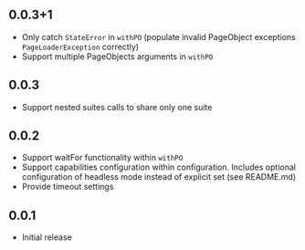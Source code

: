 ## 0.0.3+1

* Only catch `StateError` in `withPO` (populate invalid PageObject exceptions `PageLoaderException` correctly)
* Support multiple PageObjects arguments in `withPO`

## 0.0.3

* Support nested suites calls to share only one suite

## 0.0.2

* Support waitFor functionality within `withPO` 
* Support capabilities configuration within configuration. Includes optional configuration of headless mode instead of explicit set (see README.md)
* Provide timeout settings

## 0.0.1

* Initial release